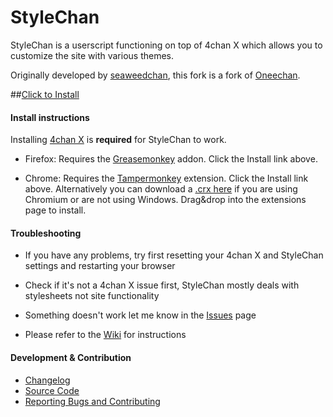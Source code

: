 StyleChan
====

StyleChan is a userscript functioning on top of 4chan X which allows you to customize the site with various themes. 

Originally developed by [seaweedchan](https://github.com/seaweedchan), this fork is a fork of [Oneechan](https://nebukazar.github.com).

##[Click to Install](https://nebukazar.github.io/StyleChan/builds/StyleChan.user.js)


#### Install instructions

Installing [4chan X](https://github.com/ccd0/4chan-x) is **required** for StyleChan to work.

- Firefox: Requires the [Greasemonkey](https://addons.mozilla.org/firefox/addon/greasemonkey/) addon. Click the Install link above.

- Chrome: Requires the [Tampermonkey](https://chrome.google.com/webstore/detail/tampermonkey/dhdgffkkebhmkfjojejmpbldmpobfkfo?hl) extension. Click the Install link above. Alternatively you can download a [.crx here](https://nebukazar.github.io/StyleChan/builds/StyleChan.crx) if you are using Chromium or are not using Windows. Drag&drop into the extensions page to install.


#### Troubleshooting

- If you have any problems, try first resetting your 4chan X and StyleChan settings and restarting your browser

- Check if it's not a 4chan X issue first, StyleChan mostly deals with stylesheets not site functionality

- Something doesn't work let me know in the [Issues](https://github.com/nebukazar/StyleChan/issues) page

- Please refer to the [Wiki](https://github.com/nebukazar/OneeChan/wiki) for instructions


#### Development & Contribution

- [Changelog](https://github.com/nebukazar/StyleChan/blob/master/CHANGELOG.md)
- [Source Code](https://github.com/nebukazar/StyleChan)
- [Reporting Bugs and Contributing](https://github.com/nebukazar/StyleChan/blob/master/CONTRIBUTING.md)